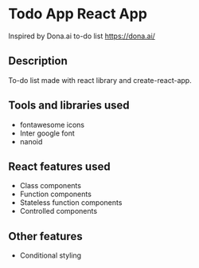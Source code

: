 # Todo App React App

Inspired by Dona.ai to-do list https://dona.ai/

## Description

To-do list made with react library and create-react-app.

## Tools and libraries used

- fontawesome icons
- Inter google font
- nanoid

## React features used

- Class components
- Function components
- Stateless function components
- Controlled components

## Other features

- Conditional styling
